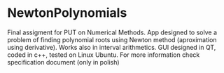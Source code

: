 # NewtonPolynomials
Final assigment for PUT on Numerical Methods.
App designed to solve a problem of finding polynomial roots using Newton method (aproximation using derivative). Works also in interval arithmetics.
GUI designed in QT, coded in c++, tested on Linux Ubuntu.
For more information check specification document (only in polish)
